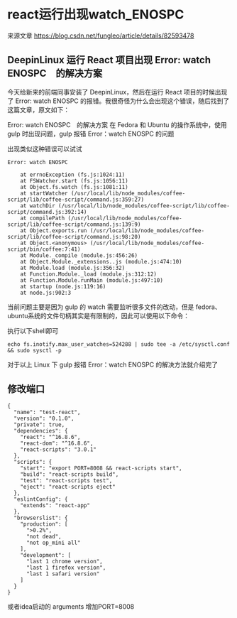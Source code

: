 # react运行出现watch_ENOSPC

来源文章 https://blog.csdn.net/fungleo/article/details/82593478

## DeepinLinux 运行 React 项目出现 Error: watch ENOSPC　的解决方案

今天给新来的前端同事安装了 DeepinLinux，然后在运行 React 项目的时候出现了 Error: watch ENOSPC 的报错。我很奇怪为什么会出现这个错误，随后找到了这篇文章，原文如下：

Error: watch ENOSPC　的解决方案
在 Fedora 和 Ubuntu 的操作系统中，使用 gulp 时出现问题，gulp 报错 Error：watch ENOSPC 的问题

出现类似这种错误可以试试

```
Error: watch ENOSPC

    at errnoException (fs.js:1024:11)
    at FSWatcher.start (fs.js:1056:11)
    at Object.fs.watch (fs.js:1081:11)
    at startWatcher (/usr/local/lib/node_modules/coffee-script/lib/coffee-script/command.js:359:27)
    at watchDir (/usr/local/lib/node_modules/coffee-script/lib/coffee-script/command.js:392:14)
    at compilePath (/usr/local/lib/node_modules/coffee-script/lib/coffee-script/command.js:139:9)
    at Object.exports.run (/usr/local/lib/node_modules/coffee-script/lib/coffee-script/command.js:98:20)
    at Object.<anonymous> (/usr/local/lib/node_modules/coffee-script/bin/coffee:7:41)
    at Module._compile (module.js:456:26)
    at Object.Module._extensions..js (module.js:474:10)
    at Module.load (module.js:356:32)
    at Function.Module._load (module.js:312:12)
    at Function.Module.runMain (module.js:497:10)
    at startup (node.js:119:16)
    at node.js:902:3

```


当前问题主要是因为 gulp 的 watch 需要监听很多文件的改动，但是 fedora、 ubuntu系统的文件句柄其实是有限制的，因此可以使用以下命令：

执行以下shell即可
```shell
echo fs.inotify.max_user_watches=524288 | sudo tee -a /etc/sysctl.conf && sudo sysctl -p
```

对于以上 Linux 下 gulp 报错 Error：watch ENOSPC 的解决方法就介绍完了





## 修改端口
```
{
  "name": "test-react",
  "version": "0.1.0",
  "private": true,
  "dependencies": {
    "react": "^16.8.6",
    "react-dom": "^16.8.6",
    "react-scripts": "3.0.1"
  },
  "scripts": {
    "start": "export PORT=8008 && react-scripts start",
    "build": "react-scripts build",
    "test": "react-scripts test",
    "eject": "react-scripts eject"
  },
  "eslintConfig": {
    "extends": "react-app"
  },
  "browserslist": {
    "production": [
      ">0.2%",
      "not dead",
      "not op_mini all"
    ],
    "development": [
      "last 1 chrome version",
      "last 1 firefox version",
      "last 1 safari version"
    ]
  }
}

```

或者idea启动的 arguments 增加PORT=8008 
